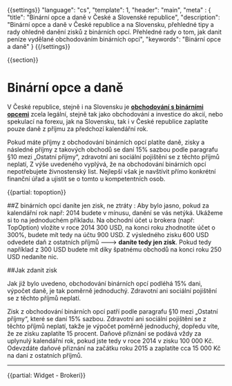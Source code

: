 {{settings}}
  "language": "cs",
  "template": 1,
  "header": "main",
  "meta" : {
    "title": "Binární opce a daně v České a Slovenské republice",
    "description": "Binární opce a daně v České republice a na Slovensku, přehledné tipy a rady ohledně danění zisků z binárních opcí. Přehledné rady o tom, jak danit peníze vydělané obchodováním binárních opcí",
    "keywords": "Binární opce a daně"
  }
{{/settings}}

<div class="row">
<div class="col-md-9" role="main" markdown="1">

{{section}}

# Binární opce a daně

V České republice, stejně i na Slovensku je  [**obchodování s binárními opcemi**](http://www.forexsrovnavac.cz/binarni-opce "Binární opce")
 zcela legální, stejně tak jako obchodování a investice do akcií, nebo spekulací na forexu, jak na Slovensku, tak i v České republice zaplatíte pouze daně z příjmu za předchozí kalendářní rok. 

Pokud máte příjmy z obchodování binárních opcí platíte daně, zisky a následné příjmy z takových obchodů se daní 15% sazbou podle paragrafu  §10 mezi „Ostatní příjmy“, zdravotní ani sociální pojištění se z těchto příjmů neplatí, Z výše uvedeného vyplývá, že na obchodování binárních opcí nepotřebujete živnostenský list. Nejlepší však je navštívit přímo konkrétní finanční úřad a ujistit se o tomto u kompetentních osob.

{{partial: topoption}}

##Z binárních opcí daníte jen zisk, ne ztráty
:   Aby bylo jasno, pokud za kalendářní rok např: 2014 budete v mínusu, danění se vás netýká. Ukážeme si to na jednoduchém příkladu. Na obchodní účet u brokera (např: TopOption) vložíte v roce 2014 300 USD, na konci roku zhodnotíte účet o 300%, budete mít tedy na účtu 900 USD. Z výsledného zisku 600 USD odvedete daň z ostatních příjmů ---> **daníte tedy jen zisk**. Pokud tedy například z 300 USD budete mít díky špatnému obchodů na konci roku 250 USD nedaníte nic.


##Jak zdanit zisk

Jak již bylo uvedeno, obchodování binárních opcí podléhá 15% dani, výpočet daně, je tak poměrně jednoduchý. Zdravotní ani sociální pojištění se z těchto příjmů neplatí.

Zisk z obchodování binárních opcí patří podle paragrafu §10 mezi „Ostatní příjmy“, které se daní 15% sazbou. Zdravotní ani sociální pojištění se z těchto příjmů neplatí, takže je výpočet poměrně jednoduchý, dopředu víte, že ze zisku zaplatíte 15 procent. Daňové přiznání se podává vždy za uplynulý kalendářní rok, pokud jste tedy v roce 2014 v zisku 100 000 Kč. Odevzdáte daňové přiznání na začátku roku 2015 a zaplatíte cca 15 000 Kč na dani z ostatních příjmů.



</div>
<div class="col-md-3" markdown="10">

- - -

{{partial: Widget - Brokeri}}




</div>
</div>
</div>